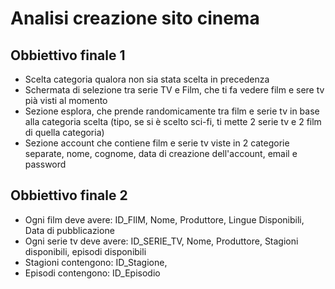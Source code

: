 # Analisi creazione sito cinema
## Obbiettivo finale 1
  - Scelta categoria qualora non sia stata scelta in precedenza
  - Schermata di selezione tra serie TV e Film, che ti fa vedere film e sere tv pià visti al momento
  - Sezione esplora, che prende randomicamente tra film e serie tv in base alla categoria scelta (tipo, se si è scelto sci-fi, ti mette 2 serie tv e 2 film di quella categoria)
  - Sezione account che contiene film e serie tv viste in 2 categorie separate, nome, cognome, data di creazione dell'account, email e password
## Obbiettivo finale 2
  - Ogni film deve avere: ID_FIlM, Nome, Produttore, Lingue Disponibili, Data di pubblicazione
  - Ogni serie tv deve avere: ID_SERIE_TV, Nome, Produttore, Stagioni disponibili, episodi disponibili
  - Stagioni contengono: ID_Stagione, 
  - Episodi contengono: ID_Episodio
